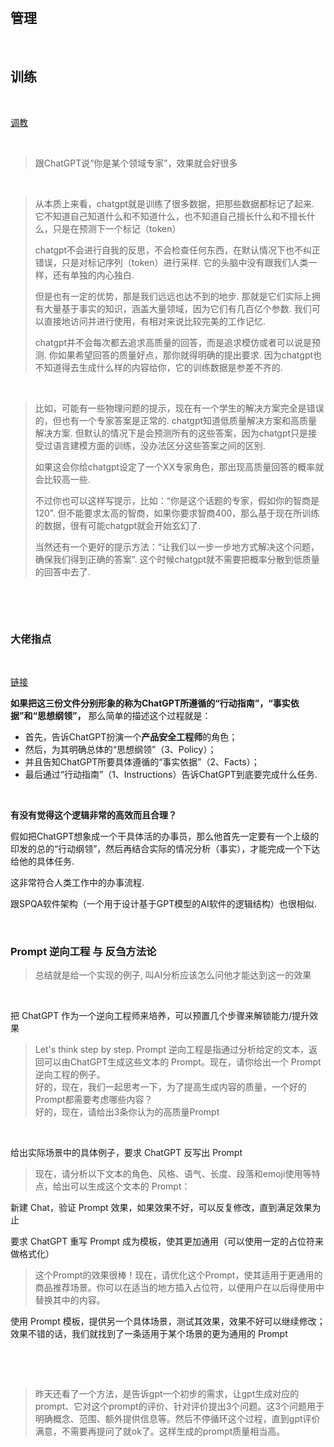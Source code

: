 ‍

## 管理

‍

## 训练

‍

[调教](https://github.com/PlexPt/awesome-chatgpt-prompts-zh)

‍

> 跟ChatGPT说“你是某个领域专家”，效果就会好很多

‍

> 从本质上来看，chatgpt就是训练了很多数据，把那些数据都标记了起来. 它不知道自己知道什么和不知道什么，也不知道自己擅长什么和不擅长什么，只是在预测下一个标记（token）
>
> chatgpt不会进行自我的反思，不会检查任何东西，在默认情况下也不纠正错误，只是对标记序列（token）进行采样. 它的头脑中没有跟我们人类一样，还有单独的内心独白. 
>
> 但是也有一定的优势，那是我们远远也达不到的地步. 那就是它们实际上拥有大量基于事实的知识，涵盖大量领域，因为它们有几百亿个参数. 我们可以直接地访问并进行使用，有相对来说比较完美的工作记忆. 
>
> chatgpt并不会每次都去追求高质量的回答，而是追求模仿或者可以说是预测. 你如果希望回答的质量好点，那你就得明确的提出要求. 因为chatgpt也不知道得去生成什么样的内容给你，它的训练数据是参差不齐的.

‍

> 比如，可能有一些物理问题的提示，现在有一个学生的解决方案完全是错误的，但也有一个专家答案是正常的. chatgpt知道低质量解决方案和高质量解决方案. 但默认的情况下是会预测所有的这些答案，因为chatgpt只是接受过语言建模方面的训练，没办法区分这些答案之间的区别. 
>
> 如果这会你给chatgpt设定了一个XX专家角色，那出现高质量回答的概率就会比较高一些. 
>
> 不过你也可以这样写提示，比如：“你是这个话题的专家，假如你的智商是120”. 但不能要求太高的智商，如果你要求智商400，那么基于现在所训练的数据，很有可能chatgpt就会开始玄幻了. 
>
> 当然还有一个更好的提示方法：“让我们以一步一步地方式解决这个问题，确保我们得到正确的答案”. 这个时候chatgpt就不需要把概率分散到低质量的回答中去了.

‍

‍

### 大佬指点

‍

[链接](https://www.zhihu.com/question/582979328/answer/3005839274)

**如果把这三份文件分别形象的称为ChatGPT所遵循的“行动指南”，“事实依据”和“思想纲领”，** 那么简单的描述这个过程就是：

* 首先，告诉ChatGPT扮演一个**产品安全工程师**的角色；
* 然后，为其明确总体的“思想纲领”（3、Policy）；
* 并且告知ChatGPT所要具体遵循的“事实依据”（2、Facts）；
* 最后通过“行动指南”（1、Instructions）告诉ChatGPT到底要完成什么任务.

‍

**有没有觉得这个逻辑非常的高效而且合理？**

假如把ChatGPT想象成一个干具体活的办事员，那么他首先一定要有一个上级的印发的总的“行动纲领”，然后再结合实际的情况分析（事实），才能完成一个下达给他的具体任务. 

这非常符合人类工作中的办事流程. 

跟SPQA软件架构（一个用于设计基于GPT模型的AI软件的逻辑结构）也很相似. 

‍

### Prompt 逆向工程 与 反刍方法论

> 总结就是给一个实现的例子, 叫AI分析应该怎么问他才能达到这一的效果

‍

把 ChatGPT 作为一个逆向工程师来培养，可以预置几个步骤来解锁能力/提升效果

> Let's think step by step. Prompt 逆向工程是指通过分析给定的文本，返回可以由ChatGPT生成这些文本的 Prompt。现在，请你给出一个 Prompt 逆向工程的例子。  
> 好的，现在，我们一起思考一下，为了提高生成内容的质量，一个好的Prompt都需要考虑哪些内容？  
> 好的，现在，请给出3条你认为的高质量Prompt

‍

给出实际场景中的具体例子，要求 ChatGPT 反写出 Prompt

> 现在，请分析以下文本的角色、风格、语气、长度、段落和emoji使用等特点，给出可以生成这个文本的 Prompt：

新建 Chat，验证 Prompt 效果，如果效果不好，可以反复修改，直到满足效果为止

要求 ChatGPT 重写 Prompt 成为模板，使其更加通用（可以使用一定的占位符来做格式化）

> 这个Prompt的效果很棒！现在，请优化这个Prompt，使其适用于更通用的商品推荐场景。你可以在适当的地方插入占位符，以便用户在以后得使用中替换其中的内容。

使用 Prompt 模板，提供另一个具体场景，测试其效果，效果不好可以继续修改；效果不错的话，我们就找到了一条适用于某个场景的更为通用的 Prompt

‍

‍

> 昨天还看了一个方法，是告诉gpt一个初步的需求，让gpt生成对应的prompt、它对这个prompt的评价、针对评价提出3个问题。这3个问题用于明确概念、范围、额外提供信息等。然后不停循环这个过程，直到gpt评价满意，不需要再提问了就ok了。这样生成的prompt质量相当高。
